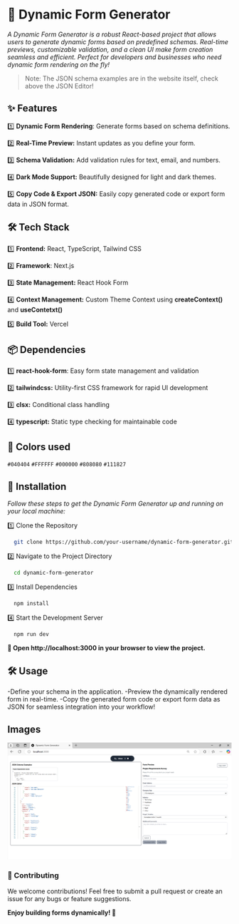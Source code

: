 # 📝 Dynamic Form Generator



*A Dynamic Form Generator is a robust React-based project that allows users to generate dynamic forms based on predefined schemas. Real-time previews, customizable validation, and a clean UI make form creation seamless and efficient. Perfect for developers and businesses who need dynamic form rendering on the fly!*

> Note: The JSON schema examples are in the website itself, check above the JSON Editor!

## ✨ Features
1️⃣ **Dynamic Form Rendering**: Generate forms based on schema definitions.

2️⃣ **Real-Time Preview:** Instant updates as you define your form.

3️⃣ **Schema Validation:** Add validation rules for text, email, and numbers.

4️⃣ **Dark Mode Support:** Beautifully designed for light and dark themes.

5️⃣ **Copy Code & Export JSON:** Easily copy generated code or export form data in JSON format.

## 🛠️ Tech Stack
1️⃣ **Frontend:** React, TypeScript, Tailwind CSS

2️⃣ **Framework**: Next.js

3️⃣ **State Management:** React Hook Form

4️⃣ **Context Management:** Custom Theme Context using **createContext()** and **useContetxt()**

5️⃣ **Build Tool:** Vercel
   
## 📦 Dependencies
1️⃣ **react-hook-form**: Easy form state management and validation

2️⃣ **tailwindcss:** Utility-first CSS framework for rapid UI development

3️⃣ **clsx:** Conditional class handling

4️⃣ **typescript:** Static type checking for maintainable code

## 🎨 Colors used
`#040404` `#FFFFFF` `#000000` `#808080` `#111827`
## 🚀 Installation
_Follow these steps to get the Dynamic Form Generator up and running on your local machine:_

1️⃣ Clone the Repository
```bash
  git clone https://github.com/your-username/dynamic-form-generator.git
```  
2️⃣ Navigate to the Project Directory
```bash
  cd dynamic-form-generator
``` 
3️⃣ Install Dependencies
```bash
  npm install
```  
4️⃣ Start the Development Server
```bash
  npm run dev
```  
**🚀 Open http://localhost:3000 in your browser to view the project.**

## 🛠️ Usage
-Define your schema in the application.
-Preview the dynamically rendered form in real-time.
-Copy the generated form code or export form data as JSON for seamless integration into your workflow!

## Images

![image](images/my-image.png)



### 🎉 Contributing
We welcome contributions! Feel free to submit a pull request or create an issue for any bugs or feature suggestions.

**Enjoy building forms dynamically! 🚀**
